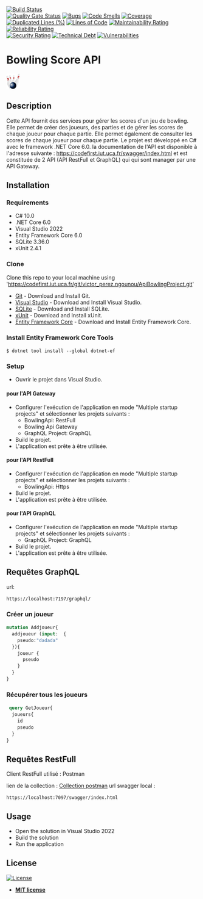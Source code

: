 [![Build Status](https://codefirst.iut.uca.fr/api/badges/victor_perez.ngounou/BowlingScoreApp/status.svg)](https://codefirst.iut.uca.fr/victor_perez.ngounou/BowlingScoreApp)  
[![Quality Gate Status](https://codefirst.iut.uca.fr/sonar/api/project_badges/measure?project=BowlingScoreApp&metric=alert_status&token=d89d41f6a247037395d41fe6f40f53a402943bd9)](https://codefirst.iut.uca.fr/sonar/dashboard?id=BowlingScoreApp)
[![Bugs](https://codefirst.iut.uca.fr/sonar/api/project_badges/measure?project=BowlingScoreApp&metric=bugs&token=d89d41f6a247037395d41fe6f40f53a402943bd9)](https://codefirst.iut.uca.fr/sonar/dashboard?id=BowlingScoreApp)
[![Code Smells](https://codefirst.iut.uca.fr/sonar/api/project_badges/measure?project=BowlingScoreApp&metric=code_smells&token=d89d41f6a247037395d41fe6f40f53a402943bd9)](https://codefirst.iut.uca.fr/sonar/dashboard?id=BowlingScoreApp)
[![Coverage](https://codefirst.iut.uca.fr/sonar/api/project_badges/measure?project=BowlingScoreApp&metric=coverage&token=d89d41f6a247037395d41fe6f40f53a402943bd9)](https://codefirst.iut.uca.fr/sonar/dashboard?id=BowlingScoreApp)  
[![Duplicated Lines (%)](https://codefirst.iut.uca.fr/sonar/api/project_badges/measure?project=BowlingScoreApp&metric=duplicated_lines_density&token=d89d41f6a247037395d41fe6f40f53a402943bd9)](https://codefirst.iut.uca.fr/sonar/dashboard?id=BowlingScoreApp)
[![Lines of Code](https://codefirst.iut.uca.fr/sonar/api/project_badges/measure?project=BowlingScoreApp&metric=ncloc&token=d89d41f6a247037395d41fe6f40f53a402943bd9)](https://codefirst.iut.uca.fr/sonar/dashboard?id=BowlingScoreApp)
[![Maintainability Rating](https://codefirst.iut.uca.fr/sonar/api/project_badges/measure?project=BowlingScoreApp&metric=sqale_rating&token=d89d41f6a247037395d41fe6f40f53a402943bd9)](https://codefirst.iut.uca.fr/sonar/dashboard?id=BowlingScoreApp)
[![Reliability Rating](https://codefirst.iut.uca.fr/sonar/api/project_badges/measure?project=BowlingScoreApp&metric=reliability_rating&token=d89d41f6a247037395d41fe6f40f53a402943bd9)](https://codefirst.iut.uca.fr/sonar/dashboard?id=BowlingScoreApp)  
[![Security Rating](https://codefirst.iut.uca.fr/sonar/api/project_badges/measure?project=BowlingScoreApp&metric=security_rating&token=d89d41f6a247037395d41fe6f40f53a402943bd9)](https://codefirst.iut.uca.fr/sonar/dashboard?id=BowlingScoreApp)
[![Technical Debt](https://codefirst.iut.uca.fr/sonar/api/project_badges/measure?project=BowlingScoreApp&metric=sqale_index&token=d89d41f6a247037395d41fe6f40f53a402943bd9)](https://codefirst.iut.uca.fr/sonar/dashboard?id=BowlingScoreApp)
[![Vulnerabilities](https://codefirst.iut.uca.fr/sonar/api/project_badges/measure?project=BowlingScoreApp&metric=vulnerabilities&token=d89d41f6a247037395d41fe6f40f53a402943bd9)](https://codefirst.iut.uca.fr/sonar/dashboard?id=BowlingScoreApp)  
 
 
# Bowling Score API


<img src="Documentation/doc_images/bowling-157933.png" height=40/>   

## Description

Cette API fournit des services pour gérer les scores d'un jeu de bowling.
Elle permet de créer des joueurs, des parties et de gérer les scores de chaque joueur pour chaque partie.
Elle permet également de consulter les scores de chaque joueur pour chaque partie.
Le projet est développé en C# avec le framework .NET Core 6.0.
la documentation de l'API est disponible à l'adresse suivante : https://codefirst.iut.uca.fr/swagger/index.html
et est constituée de 2 API (API RestFull et GraphQL) qui qui sont manager par une API Gateway.


## Installation

### Requirements

* C# 10.0
* .NET Core 6.0
* Visual Studio 2022
* Entity Framework Core 6.0
* SQLite 3.36.0
* xUnit 2.4.1

### Clone

Clone this repo to your local machine using 'https://codefirst.iut.uca.fr/git/victor_perez.ngounou/ApiBowlingProject.git'

* [Git](https://git-scm.com) - Download and Install Git.
* [Visual Studio](https://visualstudio.microsoft.com/fr/) - Download and Install Visual Studio.
* [SQLite](https://www.sqlite.org/index.html) - Download and Install SQLite.
* [xUnit](https://xunit.net/) - Download and Install xUnit.
* [Entity Framework Core](https://docs.microsoft.com/fr-fr/ef/core/) - Download and Install Entity Framework Core.

### Install Entity Framework Core Tools

```shell
$ dotnet tool install --global dotnet-ef
```

### Setup

* Ouvrir le projet dans Visual Studio.

#### pour l'API Gateway
* Configurer l'exécution de l'application en mode "Multiple startup projects" et sélectionner les projets suivants :
    * BowlingApi: RestFull
    * Bowling Api Gateway
    * GraphQL Project: GraphQL
* Build le projet.
* L'application est prête à être utilisée.

#### pour l'API RestFull
* Configurer l'exécution de l'application en mode "Multiple startup projects" et sélectionner les projets suivants :
    * BowlingApi: Https
* Build le projet.
* L'application est prête à être utilisée.

#### pour l'API GraphQL
* Configurer l'exécution de l'application en mode "Multiple startup projects" et sélectionner les projets suivants :
    * GraphQL Project: GraphQL
* Build le projet.
* L'application est prête à être utilisée.

## Requêtes GraphQL
url:
```shell
https://localhost:7197/graphql/
```

### Créer un joueur

```graphql
mutation Addjoueur{
  addjoueur (input:  {
    pseudo:"dadada"
  }){
    joueur {
      pseudo
    }
  }
}
```

### Récupérer tous les joueurs

```graphql
 query GetJoueur{
  joueurs{
    id
    pseudo
  }
}
```

## Requêtes RestFull

Client RestFull utilisé : Postman

lien de la collection : [Collection postman](https://codefirst.iut.uca.fr/git/victor_perez.ngounou/ApiBowlingProject/src/branch/main/Documentation/Requète%20pour%20excécuter%20et%20tester%20l%27api%20ResFull.postman_collection.json)
url swagger local :
```url
https://localhost:7097/swagger/index.html
```


## Usage

* Open the solution in Visual Studio 2022
* Build the solution
* Run the application


## License

[![License](https://codefirst.iut.uca.fr/sonar/api/project_badges/measure?project=BowlingScoreApp&metric=license&token=d89d41f6a247037395d41fe6f40f53a402943bd9)](https://codefirst.iut.uca.fr/sonar/dashboard?id=BowlingScoreApp)

- **[MIT license](http://opensource.org/licenses/mit-license.php)**
